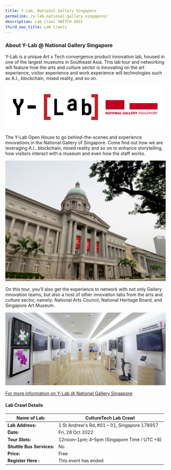 ```yaml
---
title: Y Lab, National Gallery Singapore
permalink: /y-lab-national-gallery-singapore/
description: Lab Crawl SWITCH 2022
third_nav_title: Lab Crawls
---
```

### **About Y-Lab @ National Gallery Singapore** 

Y-Lab is a unique Art x Tech convergence product innovation lab, housed in one of the largest museums in Southeast Asia. This lab tour and networking will feature how the arts and culture sector is innovating on the art experience, visitor experience and work experience will technologies such as A.I., blockchain, mixed reality, and so on.

![Y-Lab Lab Crawl SWITCH 2022](/images/ylabngs%20-%20enjiao%20chen.png)

The Y-Lab Open House to go behind-the-scenes and experience innovations in the National Gallery of Singapore. Come find out how we are leveraging A.I., blockchain, mixed reality and so on to enhance storytelling, how visitors interact with a museum and even how the staff works.

![Y-Lab Lab Crawl SWITCH 2022](/images/gallery-facade_photo.jpg)

On this tour, you'll also get the experience to network with not only Gallery innovation teams, but also a host of other innovation labs from the arts and culture sector, namely: National Arts Council, National Heritage Board, and Singapore Art Museum.

![Y-Lab Lab Crawl SWITCH 2022](/images/inside-y-lab.jpg)

[For more information on Y-Lab @ National Gallery Singapore](http://ylab.sg/)
 
#### **Lab Crawl Details**

| **Name of Lab:** | CultureTech Lab Crawl |
| -------- | -------- |
| **Lab Address:** | 1 St Andrew's Rd, #01 – 01, Singapore 178957 |
|**Date:** | Fri, 28 Oct 2022 |
|**Tour Slots:** | 12noon–1pm; 4–5pm (Singapore Time / UTC +8) |
|**Shuttle Bus Services:** | No |
|**Price:** | Free |
|**Register Here :** | This event has ended |